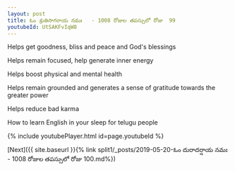```yaml
---
layout: post
title: ఓం శ్రుతిసాగరాయ నమః   - 1008 రోజుల తపస్సులో రోజు  99
youtubeId: UtSAKFvIqW8
---
```

 
 
Helps get goodness, bliss and peace and God's blessings
 
Helps remain focused, help generate inner energy 
 
Helps boost physical and mental health 
 
Helps remain grounded and generates a sense of gratitude towards the greater power 
 
Helps reduce bad karma
 
How to learn English in your sleep for telugu people
 
 
 
 


{% include youtubePlayer.html id=page.youtubeId %}
 
[Next]({{ site.baseurl }}{% link split1/_posts/2019-05-20-ఓం దురాదర్షాయ నమః   - 1008 రోజుల తపస్సులో రోజు  100.md%})
 
